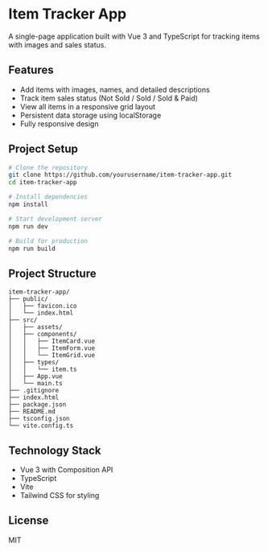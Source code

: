 # Item Tracker App

A single-page application built with Vue 3 and TypeScript for tracking items with images and sales status.

## Features

- Add items with images, names, and detailed descriptions
- Track item sales status (Not Sold / Sold / Sold & Paid)
- View all items in a responsive grid layout
- Persistent data storage using localStorage
- Fully responsive design

## Project Setup

```bash
# Clone the repository
git clone https://github.com/yourusername/item-tracker-app.git
cd item-tracker-app

# Install dependencies
npm install

# Start development server
npm run dev

# Build for production
npm run build
```

## Project Structure

```
item-tracker-app/
├── public/
│   ├── favicon.ico
│   └── index.html
├── src/
│   ├── assets/
│   ├── components/
│   │   ├── ItemCard.vue
│   │   ├── ItemForm.vue
│   │   └── ItemGrid.vue
│   ├── types/
│   │   └── item.ts
│   ├── App.vue
│   └── main.ts
├── .gitignore
├── index.html
├── package.json
├── README.md
├── tsconfig.json
└── vite.config.ts
```

## Technology Stack

- Vue 3 with Composition API
- TypeScript
- Vite
- Tailwind CSS for styling

## License

MIT